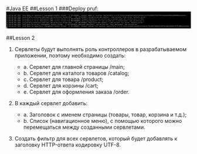 #Java EE
##Lesson 1
###Deploy pruf:
![Alt text](md-image/deploy.png?raw=true "Deploy")

##Lesson 2
1. Сервлеты будут выполнять роль контроллеров в разрабатываемом приложении, поэтому необходимо создать:
    * a. Сервлет для главной страницы /main;
    * b. Сервлет для каталога товаров /catalog;
    * c. Сервлет для товара /product;
    * d. Сервлет для корзины /cart;
    * e. Сервлет для оформления заказа /order.

2. В каждый сервлет добавить:
    * a. Заголовок с именем страницы (товары, товар, корзина и т.д.);
    * b. Список (навигационное меню), с помощью которого можно перемещаться между созданными сервлетами.

3. Создать фильтр для всех сервлетов, который будет добавлять к заголовку HTTP-ответа кодировку UTF-8.